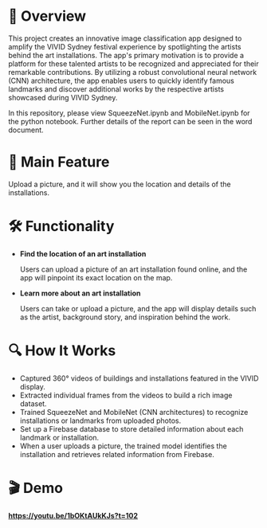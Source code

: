 # 🔹 Overview
This project creates an innovative image classification app designed to amplify the VIVID Sydney festival experience by spotlighting the artists behind the art installations. The app's primary motivation is to provide a platform for these talented artists to be recognized and appreciated for their remarkable contributions. By utilizing a robust convolutional neural network (CNN) architecture, the app enables users to quickly identify famous landmarks and discover additional works by the respective artists showcased during VIVID Sydney.

In this repository, please view SqueezeNet.ipynb and MobileNet.ipynb for the python notebook. Further details of the report can be seen in the word document.

# 🚀 Main Feature
Upload a picture, and it will show you the location and details of the installations.

# 🛠️ Functionality
- **Find the location of an art installation**

  Users can upload a picture of an art installation found online, and the app will pinpoint its exact location on the map.
- **Learn more about an art installation**

  Users can take or upload a picture, and the app will display details such as the artist, background story, and inspiration behind the work.

# 🔍 How It Works
- Captured 360° videos of buildings and installations featured in the VIVID display.
- Extracted individual frames from the videos to build a rich image dataset.
- Trained SqueezeNet and MobileNet (CNN architectures) to recognize installations or landmarks from uploaded photos.
- Set up a Firebase database to store detailed information about each landmark or installation.
- When a user uploads a picture, the trained model identifies the installation and retrieves related information from Firebase.

# 🎬 Demo
**https://youtu.be/1bOKtAUkKJs?t=102**

